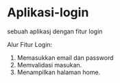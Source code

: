 # Aplikasi-login
sebuah aplikasj dengan fitur login




Alur Fitur Login:
1. Memasukkan email dan password
2. Memvalidasi masukan.
3. Menampilkan halaman home.
